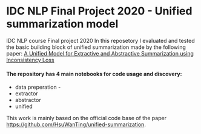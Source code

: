 # IDC NLP Final Project 2020 - Unified summarization model

IDC NLP course Final project 2020
In this reposetory I evaluated and tested the basic building block of unified summarization made by 
the following paper: [A Unified Model for Extractive and Abstractive Summarization using Inconsistency Loss](https://arxiv.org/abs/1805.06266)

#### The repository has 4 main notebooks for code usage and discovery:
* data preperation - 
* extractor
* abstractor
* unified 


This work is mainly based on the official code base of the paper https://github.com/HsuWanTing/unified-summarization.


